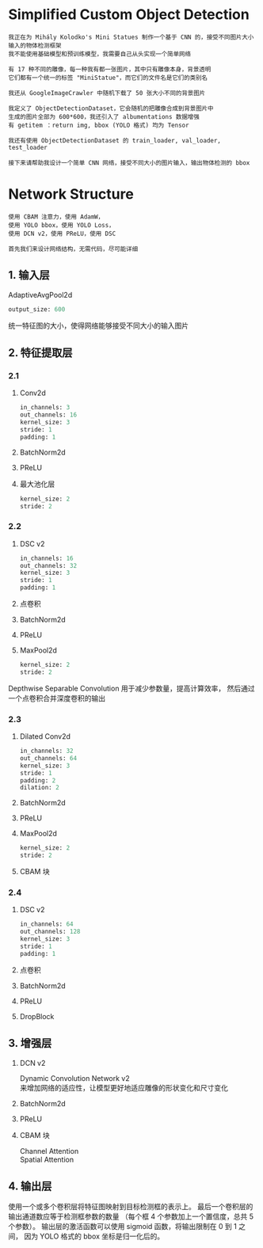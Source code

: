 # Simplified Custom Object Detection

```prompt
我正在为 Mihály Kolodko's Mini Statues 制作一个基于 CNN 的，接受不同图片大小输入的物体检测框架
我不能使用基础模型和预训练模型，我需要自己从头实现一个简单网络

有 17 种不同的雕像，每一种我有都一张图片，其中只有雕像本身，背景透明
它们都有一个统一的标签 "MiniStatue"，而它们的文件名是它们的类别名

我还从 GoogleImageCrawler 中随机下载了 50 张大小不同的背景图片

我定义了 ObjectDetectionDataset，它会随机的把雕像合成到背景图片中
生成的图片全部为 600*600，我还引入了 albumentations 数据增强
有 getitem ：return img, bbox (YOLO 格式) 均为 Tensor

我还有使用 ObjectDetectionDataset 的 train_loader, val_loader, test_loader

接下来请帮助我设计一个简单 CNN 网络，接受不同大小的图片输入，输出物体检测的 bbox
```

# Network Structure

```prompt
使用 CBAM 注意力，使用 AdamW，
使用 YOLO bbox，使用 YOLO Loss，
使用 DCN v2，使用 PReLU，使用 DSC

首先我们来设计网络结构，无需代码，尽可能详细
```

## 1. 输入层

AdaptiveAvgPool2d

```python
output_size: 600
```

统一特征图的大小，使得网络能够接受不同大小的输入图片

## 2. 特征提取层

### 2.1

1. Conv2d

   ```python
   in_channels: 3
   out_channels: 16
   kernel_size: 3
   stride: 1
   padding: 1
   ```

2. BatchNorm2d
3. PReLU
4. 最大池化层

   ```python
   kernel_size: 2
   stride: 2
   ```

### 2.2

1. DSC v2

   ```python
   in_channels: 16
   out_channels: 32
   kernel_size: 3
   stride: 1
   padding: 1
   ```

2. 点卷积
3. BatchNorm2d
4. PReLU
5. MaxPool2d

   ```python
   kernel_size: 2
   stride: 2
   ```

Depthwise Separable Convolution 用于减少参数量，提高计算效率，
然后通过一个点卷积合并深度卷积的输出

### 2.3

1. Dilated Conv2d

   ```python
   in_channels: 32
   out_channels: 64
   kernel_size: 3
   stride: 1
   padding: 2
   dilation: 2
   ```

2. BatchNorm2d
3. PReLU
4. MaxPool2d

   ```python
   kernel_size: 2
   stride: 2
   ```

5. CBAM 块

### 2.4

1. DSC v2

   ```python
   in_channels: 64
   out_channels: 128
   kernel_size: 3
   stride: 1
   padding: 1
   ```

2. 点卷积
3. BatchNorm2d
4. PReLU
5. DropBlock

## 3. 增强层

1. DCN v2

   Dynamic Convolution Network v2  
   来增加网络的适应性，让模型更好地适应雕像的形状变化和尺寸变化

2. BatchNorm2d
3. PReLU

4. CBAM 块

   Channel Attention  
   Spatial Attention

## 4. 输出层

使用一个或多个卷积层将特征图映射到目标检测框的表示上。
最后一个卷积层的输出通道数应等于检测框参数的数量
（每个框 4 个参数加上一个置信度，总共 5 个参数）。
输出层的激活函数可以使用 sigmoid 函数，将输出限制在 0 到 1 之间，
因为 YOLO 格式的 bbox 坐标是归一化后的。
